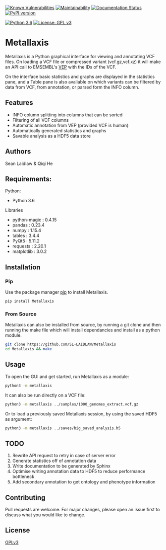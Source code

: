 [![Known Vulnerabilities](https://snyk.io/test/github/SL-LAIDLAW/Metallaxis/badge.svg?targetFile=requirements.txt)](https://snyk.io/test/github/SL-LAIDLAW/Metallaxis?targetFile=requirements.txt)
[![Maintainability](https://api.codeclimate.com/v1/badges/636053f63e1587622300/maintainability)](https://codeclimate.com/github/SL-LAIDLAW/Metallaxis/maintainability)
[![Documentation Status](https://readthedocs.org/projects/metallaxis/badge/?version=latest)](https://metallaxis.readthedocs.io/en/latest/?badge=latest)
[![PyPI version](https://badge.fury.io/py/Metallaxis.svg)](https://badge.fury.io/py/Metallaxis)

[![Python 3.6](https://img.shields.io/badge/python-3.6-blue.svg)](https://www.python.org/downloads/release/python-360/)
[![License: GPL v3](https://img.shields.io/badge/License-GPLv3-blue.svg)](https://www.gnu.org/licenses/gpl-3.0)

# Metallaxis

Metallaxis is a Python graphical interface for viewing and annotating VCF
files. On loading a VCF file or compressed variant (vcf.gz,vcf.xz) it will make
an API call to EMSEMBL's [VEP](https://www.ensembl.org/vep) with the IDs of the
VCF.

On the interface basic statistics and graphs are displayed in the
statistics pane, and a Table pane is also avaliable on which variants can be
filtered by data from VCF, from annotation, or parsed form the INFO column.

## Features
- INFO column splitting into columns that can be sorted
- Filtering of all VCF columns
- Automatic annotation from VEP (provided VCF is human)
- Automatically generated statistics and graphs
- Savable analysis as a HDF5 data store

## Authors
Sean Laidlaw & Qiqi He

## Requirements:
Python:
- Python 3.6

Libraries
- python-magic : 0.4.15
- pandas : 0.23.4
- numpy : 1.15.4
- tables : 3.4.4
- PyQt5 : 5.11.2
- requests : 2.20.1
- matplotlib : 3.0.2


## Installation

### Pip
Use the package manager [pip](https://pip.pypa.io/en/stable/) to install
Metallaxis.

```bash
pip install Metallaxis
```

### From Source
Metallaxis can also be installed from source, by running a git clone and then
running the make file which will install dependancies and install as a python
module.

```bash
git clone https://github.com/SL-LAIDLAW/Metallaxis
cd Metallaxis && make
```


## Usage
To open the GUI and get started, run Metallaxis as a module:
```bash
python3 -m metallaxis
```

It can also be run directly on a VCF file:
```bash
python3 -m metallaxis ../samples/1000_genomes_extract.vcf.gz
```

Or to load a previously saved Metallaxis session, by using the saved HDF5 as
argument:
```bash
python3 -m metallaxis ../saves/big_saved_analysis.h5
```


## TODO
1. Rewrite API request to retry in case of server error
1. Generate statistics off of annotation data
1. Write documentation to be generated by Sphinx
1. Optimise writing annotation data to HDF5 to reduce performance bottleneck
1. Add secondary annotation to get ontology and phenotype information


## Contributing
Pull requests are welcome. For major changes, please open an issue first to discuss what you would like to change.

## License
[GPLv3](https://choosealicense.com/licenses/gpl-3.0/)
